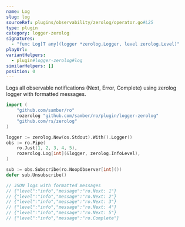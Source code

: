 ```yaml
---
name: Log
slug: log
sourceRef: plugins/observability/zerolog/operator.go#L25
type: plugin
category: logger-zerolog
signatures:
  - "func Log[T any](logger *zerolog.Logger, level zerolog.Level)"
playUrl:
variantHelpers:
  - plugin#logger-zerolog#log
similarHelpers: []
position: 0
---
```


Logs all observable notifications (Next, Error, Complete) using zerolog logger with formatted messages.

```go
import (
    "github.com/samber/ro"
    rozerolog "github.com/samber/ro/plugin/logger-zerolog"
    "github.com/rs/zerolog"
)

logger := zerolog.New(os.Stdout).With().Logger()
obs := ro.Pipe(
    ro.Just(1, 2, 3, 4, 5),
    rozerolog.Log[int](&logger, zerolog.InfoLevel),
)

sub := obs.Subscribe(ro.NoopObserver[int]())
defer sub.Unsubscribe()

// JSON logs with formatted messages
// {"level":"info","message":"ro.Next: 1"}
// {"level":"info","message":"ro.Next: 2"}
// {"level":"info","message":"ro.Next: 3"}
// {"level":"info","message":"ro.Next: 4"}
// {"level":"info","message":"ro.Next: 5"}
// {"level":"info","message":"ro.Complete"}
```
